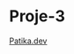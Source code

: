# Proje-3
[Patika.dev](https://app.patika.dev/courses/veri-yapilari-ve-algoritmalar/binary-search-tree-proje)

